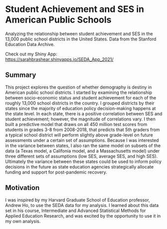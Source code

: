 # Student Achievement and SES in American Public Schools
Analyzing the relationship between student achievement and SES in the 13,000 public school districts in the United States. Data from the Stanford Education Data Archive.

Check out my Shiny App: https://sarahbrashear.shinyapps.io/SEDA_App_2021/

## Summary
This project explores the question of whether demography is destiny in American public school districts. I started by examining the relationship between socio-economic status and student achievement for each of the roughly 13,000 school districts in the country. I grouped districts by their states since the majority of education policy decision-making happens at the state level. In each state, there is a positive correlation between SES and student achievement; however, the magnitude of correlations vary. I then built a predictive model that draws on all 450 million test scores from students in grades 3-8 from 2008-2018, that predicts that 5th graders from a typical school district will perform slightly above grade-level on future assessments under a certain set of assumptions. Because I was interested in the variance between states, I also ran the same model on subsets of the data (a Texas model, a Califonia model, and a Massachusetts model) under three different sets of assumptions (low SES, average SES, and high SES). Ultimately the variance between these states could be used to inform policy decisions in the future as state education agencies strategically allocate funding and support for post-pandemic recovery.

## Motivation
I was inspired by my Harvard Graduate School of Education professor, Andrew Ho, to use the SEDA data for my analysis. I learned about this data set in his course, Intermediate and Advanced Statistical Methods for Applied Education Research, and was excited by the opportunity to use it in my own analysis.
